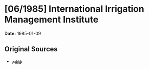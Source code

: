 # [06/1985] International Irrigation Management Institute

**Date:** 1985-01-09

## Original Sources

- [தமிழ்](https://documents.gov.lk/view/acts/1985/1/06-1985_T.pdf)
